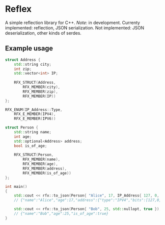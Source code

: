 # Reflex

A simple reflection library for C++.
_Note_: in development.
Currenty implemented: reflection, JSON serialization.
Not implemented: JSON deserialization, other kinds of serdes.

## Example usage
```C++
struct Address {
    std::string city;
    int zip;
    std::vector<int> IP;
    
    RFX_STRUCT(Address,
        RFX_MEMBER(city),
        RFX_MEMBER(zip),
        RFX_MEMBER(IP))
};

RFX_ENUM(IP_Address::Type,
    RFX_E_MEMBER(IPV4),
    RFX_E_MEMBER(IPV6))

struct Person {
    std::string name;
    int age;
    std::optional<Address> address;
    bool is_of_age;
    
    RFX_STRUCT(Person,
        RFX_MEMBER(name),
        RFX_MEMBER(age),
        RFX_MEMBER(address),
        RFX_MEMBER(is_of_age))
};

int main()
{
    std::cout << rfx::to_json(Person{ "Alice", 17, IP_Address{ 127, 0, 0, 1 }, false });
    // {"name":"Alice","age":17,"address":{"type":"IPV4","bits":[127,0,0,1]},"is_of_age":false}

    std::cout << rfx::to_json(Person{ "Bob", 25, std::nullopt, true });
    // {"name":"Bob","age":25,"is_of_age":true}
}
```
